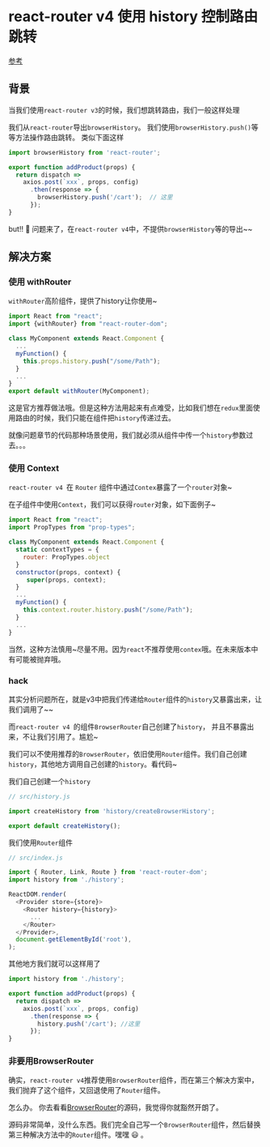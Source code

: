 # react-router v4 使用 history 控制路由跳转

[参考](https://github.com/brickspert/blog/issues/3)

## 背景

当我们使用`react-router v3`的时候，我们想跳转路由，我们一般这样处理

我们从`react-router`导出`browserHistory`。
我们使用`browserHistory.push()`等等方法操作路由跳转。
类似下面这样

```js
import browserHistory from 'react-router';

export function addProduct(props) {
  return dispatch =>
    axios.post(`xxx`, props, config)
      .then(response => {
        browserHistory.push('/cart');  // 这里
      });
}
```
but!! 🐛 问题来了，在`react-router v4`中，不提供`browserHistory`等的导出~~

## 解决方案

### 使用 withRouter

`withRouter`高阶组件，提供了history让你使用~

```js
import React from "react";
import {withRouter} from "react-router-dom";

class MyComponent extends React.Component {
  ...
  myFunction() {
    this.props.history.push("/some/Path");
  }
  ...
}
export default withRouter(MyComponent);
```

这是官方推荐做法哦。但是这种方法用起来有点难受，比如我们想在`redux`里面使用路由的时候，我们只能在组件把`history`传递过去。

就像问题章节的代码那种场景使用，我们就必须从组件中传一个`history`参数过去。。。

###  使用 Context
`react-router v4 `在 `Router` 组件中通过`Contex`暴露了一个`router`对象~

在子组件中使用`Context`，我们可以获得`router`对象，如下面例子~

```js
import React from "react";
import PropTypes from "prop-types";

class MyComponent extends React.Component {
  static contextTypes = {
    router: PropTypes.object
  }
  constructor(props, context) {
     super(props, context);
  }
  ...
  myFunction() {
    this.context.router.history.push("/some/Path");
  }
  ...
}
```
当然，这种方法慎用~尽量不用。因为`react`不推荐使用`contex`哦。在未来版本中有可能被抛弃哦。

###  hack
其实分析问题所在，就是v3中把我们传递给`Router`组件的`history`又暴露出来，让我们调用了~~

而`react-router v4 `的组件`BrowserRouter`自己创建了`history`，
并且不暴露出来，不让我们引用了。尴尬~

我们可以不使用推荐的`BrowserRouter`，依旧使用`Router`组件。我们自己创建`history`，其他地方调用自己创建的`history`。看代码~

我们自己创建一个`history`

```js
// src/history.js

import createHistory from 'history/createBrowserHistory';

export default createHistory();
```

我们使用`Router`组件

```js
// src/index.js

import { Router, Link, Route } from 'react-router-dom';
import history from './history';

ReactDOM.render(
  <Provider store={store}>
    <Router history={history}>
      ...
    </Router>
  </Provider>,
  document.getElementById('root'),
);
```

其他地方我们就可以这样用了
```js
import history from './history';

export function addProduct(props) {
  return dispatch =>
    axios.post(`xxx`, props, config)
      .then(response => {
        history.push('/cart'); //这里
      });
}
```

### 非要用BrowserRouter
确实，`react-router v4`推荐使用`BrowserRouter`组件，而在第三个解决方案中，我们抛弃了这个组件，又回退使用了`Router`组件。

怎么办。 你去看看[BrowserRouter](https://github.com/ReactTraining/react-router/blob/master/packages/react-router-dom/modules/BrowserRouter.js)的源码，我觉得你就豁然开朗了。

源码非常简单，没什么东西。我们完全自己写一个`BrowserRouter`组件，然后替换第三种解决方法中的`Router`组件。嘿嘿 😃 。